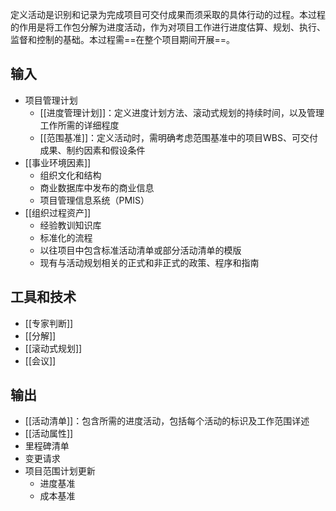 定义活动是识别和记录为完成项目可交付成果而须采取的具体行动的过程。本过程的作用是将工作包分解为进度活动，作为对项目工作进行进度估算、规划、执行、监督和控制的基础。本过程需==在整个项目期间开展==。

## 输入
+ 项目管理计划
	+ [[进度管理计划]]：定义进度计划方法、滚动式规划的持续时间，以及管理工作所需的详细程度
	+ [[范围基准]]：定义活动时，需明确考虑范围基准中的项目WBS、可交付成果、制约因素和假设条件
+ [[事业环境因素]]
	+ 组织文化和结构
	+ 商业数据库中发布的商业信息
	+ 项目管理信息系统（PMIS）
+ [[组织过程资产]]
	+ 经验教训知识库
	+ 标准化的流程
	+ 以往项目中包含标准活动清单或部分活动清单的模版
	+ 现有与活动规划相关的正式和非正式的政策、程序和指南

## 工具和技术
+ [[专家判断]]
+ [[分解]]
+ [[滚动式规划]]
+ [[会议]]

## 输出
+ [[活动清单]]：包含所需的进度活动，包括每个活动的标识及工作范围详述
+ [[活动属性]]
+ 里程碑清单
+ 变更请求
+ 项目范围计划更新
	+ 进度基准
	+ 成本基准
